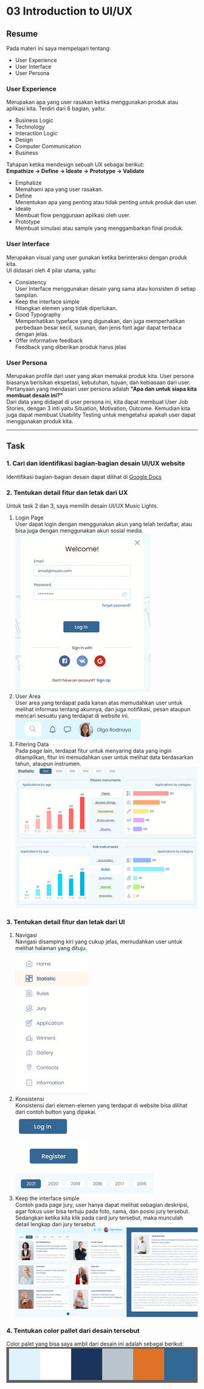 # 03 Introduction to UI/UX

## Resume

Pada materi ini saya mempelajari tentang:

-   User Experience
-   User Interface
-   User Persona

### User Experience

Merupakan apa yang user rasakan ketika menggunakan produk atau aplikasi kita. Terdiri dari 6 bagian, yaitu:

-   Business Logic
-   Technology
-   Interaction Logic
-   Design
-   Computer Communication
-   Business

Tahapan ketika mendesign sebuah UX sebagai berikut:  
**Empathize → Define → Ideate → Prototype → Validate**

-   Emphatize  
    Memahami apa yang user rasakan.
-   Define  
    Menentukan apa yang penting atau tidak penting untuk produk dan user.
-   Ideate  
    Membuat flow penggunaan aplikasi oleh user.
-   Prototype  
    Membuat simulasi atau sample yang menggambarkan final produk.

### User Interface

Merupakan visual yang user gunakan ketika berinteraksi dengan produk kita.  
UI didasari oleh 4 pilar utama, yaitu:

-   Consistency  
    User Interface menggunakan desain yang sama atau konsisten di setiap tampilan.
-   Keep the interface simple  
    Hilangkan elemen yang tidak diperlukan.
-   Good Typography  
    Memperhatikan typeface yang digunakan, dan juga memperhatikan perbedaan besar kecil, susunan, dan jenis font agar dapat terbaca dengan jelas.
-   Offer informative feedback  
    Feedback yang diberikan produk harus jelas

### User Persona

Merupakan profile dari user yang akan memakai produk kita. User persona biasanya berisikan ekspetasi, kebutuhan, tujuan, dan kebiasaan dari user.  
Pertanyaan yang mendasari user persona adalah **"Apa dan untuk siapa kita membuat desain ini?"**  
Dari data yang didapat di user persona ini, kita dapat membuat User Job Stories, dengan 3 inti yaitu Situation, Motivation, Outcome. Kemudian kita juga dapat membuat Usability Testing untuk mengetahui apakah user dapat menggunakan produk kita.

---

## Task

### 1. Cari dan identifikasi bagian-bagian desain UI/UX website

Identifikasi bagian-bagian desain dapat dilihat di [Google Docs](https://docs.google.com/document/d/1kzVPFC1tEI0nfzzvtObfej9fc7ytvgYJY0DbBksejMY/edit?usp=sharing)

### 2. Tentukan detail fitur dan letak dari UX

Untuk task 2 dan 3, saya memilih desain UI/UX Music Lights.

1. Login Page  
   User dapat login dengan menggunakan akun yang telah terdaftar, atau bisa juga dengan menggunakan akun sosial media.  
   ![Navigasi](screenshots/UX-Login.png)
2. User Area  
   User area yang terdapat pada kanan atas memudahkan user untuk melihat informasi tentang akunnya, dan juga notifikasi, pesan ataupun mencari sesuatu yang terdapat di website ini.  
   ![User](screenshots/UX-User.png)
3. Filtering Data  
   Pada page lain, terdapat fitur untuk menyaring data yang ingin ditampilkan, fitur ini memudahkan user untuk melihat data berdasarkan tahun, ataupun instrumen.  
   ![Filtering Data](screenshots/UX-Filter.png)

### 3. Tentukan detail fitur dan letak dari UI

1. Navigasi  
   Navigasi disamping kiri yang cukup jelas, memudahkan user untuk melihat halaman yang dituju.  
   ![Navigasi](screenshots/UI-Nav.png)
2. Konsistensi  
   Konsistensi dari elemen-elemen yang terdapat di website bisa dilihat dari contoh button yang dipakai.  
   ![Konsistensi1](screenshots/UI-Consistency1.png)  
   ![Konsistensi2](screenshots/UI-Consistency2.png)  
   ![Konsistensi3](screenshots/UI-Consistency3.png)
3. Keep the interface simple  
   Contoh pada page jury, user hanya dapat melihat sebagian deskripsi, agar fokus user bisa tertuju pada foto, nama, dan posisi jury tersebut.
   Sedangkan ketika kita klik pada card jury tersebut, maka munculah detail lengkap dari jury tersebut.
   ![Simple](screenshots/UI-Details.png)

### 4. Tentukan color pallet dari desain tersebut

Color palet yang bisa saya ambil dari desain ini adalah sebagai berikut:
![Color Pallet](screenshots/Color.png)
